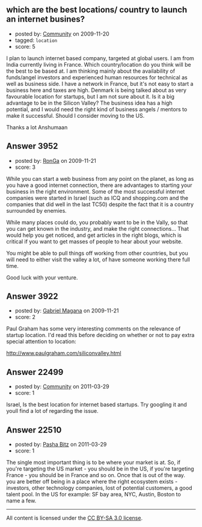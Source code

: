 ## which are the best locations/ country to launch an internet busines?

- posted by: [Community](https://stackexchange.com/users/-1/-1-community) on 2009-11-20
- tagged: `location`
- score: 5

I plan to launch internet based company, targeted at global users. I am from India currently living in France. Which country/location do you think will be the best to be based at. I am thinking mainly about the availability of funds/angel investors and experienced human resources for technical as well as business side. I have a network in France, but it's not easy to start a business here and taxes are high. Denmark is being talked about as very favourable location for startups, but I am not sure about it. Is it a big advantage to be in the Silicon Valley? The business idea has a high potential, and I would need the right kind of business angels / mentors to make it successful. Should I consider moving to the US. 

Thanks a lot
Anshumaan


## Answer 3952

- posted by: [RonGa](https://stackexchange.com/users/-1/218-ronga) on 2009-11-21
- score: 3

While you can start a web business from any point on the planet, as long as you have a good internet connection, there are advantages to starting your business in the right environment. Some of the most successful internet companies were started in Israel (such as ICQ and shopping.com and the companies that did well in the last TC50) despite the fact that it is a country surrounded by enemies.  

While many places could do, you probably want to be in the Vally, so that you can get known in the industry, and make the right connections...  That would help you get noticed, and get articles in the right blogs, which is critical if you want to get masses of people to hear about your website.

You might be able to pull things off working from other countries, but you will need to either visit the valley a lot, of have someone working there full time.

Good luck with your venture.


## Answer 3922

- posted by: [Gabriel Magana](https://stackexchange.com/users/-1/1158-gabriel-magana) on 2009-11-21
- score: 2

Paul Graham has some very interesting comments on the relevance of startup location.  I'd read this before deciding on whether or not to pay extra special attention to location:

http://www.paulgraham.com/siliconvalley.html


## Answer 22499

- posted by: [Community](https://stackexchange.com/users/-1/-1-community) on 2011-03-29
- score: 1

Israel,
Is the best location for internet based startups.
Try googling it and youll find a lot of regarding the issue.



## Answer 22510

- posted by: [Pasha Bitz](https://stackexchange.com/users/-1/8595-pasha-bitz) on 2011-03-29
- score: 1

The single most important thing is to be where your market is at.
So, if you're targeting the US market - you should be in the US, if you're targeting France - you should be in France and so on.
Once that is out of the way. you are better off being in a place where the right ecosystem exists - investors, other technology companies, lost of potential customers, a good talent pool.
In the US for example: SF bay area, NYC, Austin, Boston to name a few.



---

All content is licensed under the [CC BY-SA 3.0 license](https://creativecommons.org/licenses/by-sa/3.0/).
